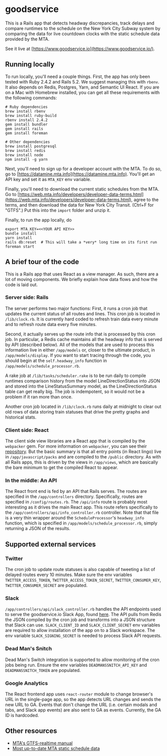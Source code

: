 # goodservice

This is a Rails app that detects headway discrepancies, track delays and compare runtimes to the schedule on the New York City Subway system by comparing the data for live countdown clocks with the static schedule data provided by the MTA.

See it live at [https://www.goodservice.io](https://www.goodservice.io/).

## Running locally

To run locally, you'll need a couple things. First, the app has only been tested with Ruby 2.4.2 and Rails 5.2. We suggest managing this with `rbenv`. It also depends on Redis, Postgres, Yarn, and Semantic UI React. If you are on a Mac with Homebrew installed, you can get all these requirements with the following commands:

```
# Ruby dependencies
brew install rbenv
brew install ruby-build
rbenv install 2.4.2
gem install bundler
gem install rails
gem install foreman

# Other dependencies
brew install postgresql
brew install redis
brew install node
npm install -g yarn
```

Next, you'll need to sign up for a developer account with the MTA. To do so, go to [https://datamine.mta.info](https://datamine.mta.info). You'll get an API key and set it as `MTA_KEY` env variable.

Finally, you'll need to download the current static schedules from the MTA. Go to [https://web.mta.info/developers/developer-data-terms.html](https://web.mta.info/developers/developer-data-terms.html), agree to the terms, and then download the data for New York City Transit. (Ctrl+F for "GTFS".) Put this into the `import` folder and unzip it.

Finally, to run the app locally, do

```
export MTA_KEY=<<YOUR API KEY>>
bundle install
yarn install
rails db:reset  # This will take a *very* long time on its first run
foreman start
```

## A brief tour of the code

This is a Rails app that uses React as a view manager. As such, there are a lot of moving components. We briefly explain how data flows and how the code is laid out.

### Server side: Rails

The server performs two major functions: First, it runs a cron job that updates the current status of all routes and lines. This cron job is located in `/lib/clock.rb`. It is currently hard coded to refresh train data every minute and to refresh route data every five minutes.

Second, it actually serves up the route info that is processed by this cron job. In particular, a Redis cache maintains all the headway info that is served by API (described below). All of the models that are used to process this information live in either `/app/models` or, closer to the ultimate product, in `/app/models/display`. If you want to start tracing through the code, you should begin at the `self.headway_info` function in `/app/models/schedule_processor.rb`.

A rake job at `/lib/tasks/scheduler.rake` is to be run daily to compile runtimes comparison history from the model LineDirectionStatus into JSON and stored into the LineStatusSummary model, as the LineDirectionStatus table can get really big. The job is indempotent, so it would not be a problem if it ran more than once.

Another cron job located in `/lib/clock.rb` runs daily at midnight to clear out old rows of data storing train statuses that drive the pretty graphs and historical stats.

### Client side: React

The client side view libraries are a React app that is compiled by the `webpacker` gem. For more information on `webpacker`, you can see their [repository](https://github.com/rails/webpacker). But the basic summary is that all entry points (in React lingo) live in `/app/javascript/packs` and are compiled to the `/public` directory. As with all Rails apps, this is driven by the views in `/app/views`, which are basically the bare minimum to get the compiled React to appear.

### In the middle: An API

The React front end is fed by an API that Rails serves. The routes are specified in the `/app/controllers` directory. Specifically, routes are specified in `/config/routes.rb`. The `/api/info` route is probably most interesting as it drives the main React app. This route refers specifically to the `/app/controllers/api/info_controller.rb` controller. Note that that file is a very thin wrapper around the `ScheduleProcessor`'s `headway_info` function, which is specified in `/app/models/schedule_processor.rb`, simply returning a JSON of the results.

## Supported external services

### Twitter

The cron job to update route statuses is also capable of tweeting a list of delayed routes every 10 minutes. Make sure the env variables `TWITTER_ACCESS_TOKEN`, `TWITTER_ACCESS_TOKEN_SECRET`, `TWITTER_CONSUMER_KEY`, `TWITTER_CONSUMER_SECRET` are populated.

### Slack

`/app/controllers/api/slack_controller.rb` handles the API endpoints used to serve the goodservice.io Slack App, found [here](https://www.slack.com/apps/AGK7ZP2AH-goodserviceio). The API pulls from Redis the JSON compiled by the cron job and transforms into a JSON structure that Slack can use. `SLACK_CLIENT_ID` and `SLACK_CLIENT_SECRET` env variables are required to allow installation of the app on to a Slack workspace. The env variable `SLACK_SIGNING_SECRET` is needed to process Slack API requests.

### Dead Man's Snitch

Dead Man's Switch integration is supported to allow monitoring of the cron jobs being run. Ensure the env variables `DEADMANSSNITCH_API_KEY` and `DEADMANSSNITCH_TOKEN` are populated.

### Google Analytics

The React frontend app uses `react-router` module to change browser's URL in the single-page app, so the app detects URL changes and sends the new URL to GA. Events that don't change the URL (i.e. certain modals and tabs, and Slack app events) are also sent to GA as events. Currently, the GA ID is hardcoded.


## Other resources

* [MTA's GTFS-realtime manual](http://datamine.mta.info/sites/all/files/pdfs/GTFS-Realtime-NYC-Subway%20version%201%20dated%207%20Sep.pdf)
* [Most up-to-date MTA static schedule data](http://web.mta.info/developers/developer-data-terms.html)
